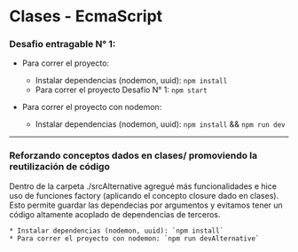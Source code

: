 <h1>Clases - EcmaScript</h1>

<h3>Desafio entragable N° 1:</h3>

* Para correr el proyecto:

    * Instalar dependencias (nodemon, uuid): `npm install`
    * Para correr el proyecto Desafío N° 1: `npm start`

    
* Para correr el proyecto con nodemon:

    * Instalar dependencias (nodemon, uuid): `npm install` && `npm run dev`

<hr/>

<h3>Reforzando conceptos dados en clases/ promoviendo la reutilización de código</h3>

Dentro de la carpeta ./srcAlternative agregué más funcionalidades e hice uso de funciones factory (aplicando el concepto closure dado en clases). Esto permite guardar las dependecias por argumentos y evitamos tener un código altamente acoplado de dependencias de terceros.

    * Instalar dependencias (nodemon, uuid): `npm install`
    * Para correr el proyecto con nodemon: `npm run devAlternative`

